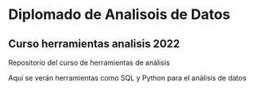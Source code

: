 # Diplomado de Analisois de Datos

## Curso herramientas analisis 2022

Repositorio del curso de herramientas de análisis

Aquí se verán herramientas como SQL y Python para el análisis de datos